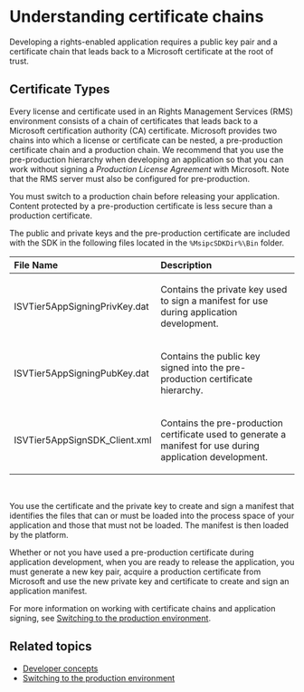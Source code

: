 Understanding certificate chains
=========================================================================================

Developing a rights-enabled application requires a public key pair and a certificate chain that leads back to a Microsoft certificate at the root of trust.

<span id="Certificate_Types"></span><span id="certificate_types"></span><span id="CERTIFICATE_TYPES"></span>Certificate Types
-----------------------------------------------------------------------------------------------------------------------------

Every license and certificate used in an Rights Management Services (RMS) environment consists of a chain of certificates that leads back to a Microsoft certification authority (CA) certificate. Microsoft provides two chains into which a license or certificate can be nested, a pre-production certificate chain and a production chain. We recommend that you use the pre-production hierarchy when developing an application so that you can work without signing a *Production License Agreement* with Microsoft. Note that the RMS server must also be configured for pre-production.

You must switch to a production chain before releasing your application. Content protected by a pre-production certificate is less secure than a production certificate.

The public and private keys and the pre-production certificate are included with the SDK in the following files located in the `%MsipcSDKDir%\Bin` folder.

<table>
<colgroup>
<col width="50%" />
<col width="50%" />
</colgroup>
<thead>
<tr class="header">
<th align="left">File Name</th>
<th align="left">Description</th>
</tr>
</thead>
<tbody>
<tr class="odd">
<td align="left"><p>ISVTier5AppSigningPrivKey.dat</p></td>
<td align="left"><p>Contains the private key used to sign a manifest for use during application development.</p></td>
</tr>
<tr class="even">
<td align="left"><p>ISVTier5AppSigningPubKey.dat</p></td>
<td align="left"><p>Contains the public key signed into the pre-production certificate hierarchy.</p></td>
</tr>
<tr class="odd">
<td align="left"><p>ISVTier5AppSignSDK_Client.xml</p></td>
<td align="left"><p>Contains the pre-production certificate used to generate a manifest for use during application development.</p></td>
</tr>
</tbody>
</table>

 

You use the certificate and the private key to create and sign a manifest that identifies the files that can or must be loaded into the process space of your application and those that must not be loaded. The manifest is then loaded by the platform.

Whether or not you have used a pre-production certificate during application development, when you are ready to release the application, you must generate a new key pair, acquire a production certificate from Microsoft and use the new private key and certificate to create and sign an application manifest.

For more information on working with certificate chains and application signing, see [Switching to the production environment](switching_to_the_production_environment.md).

<span id="related_topics"></span>Related topics
-----------------------------------------------

* [Developer concepts](ad_rms_concepts-nav.md)
* [Switching to the production environment](switching_to_the_production_environment.md)
 

 



